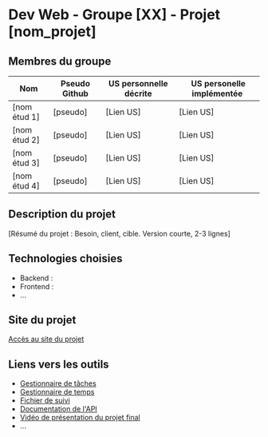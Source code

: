 # Dev Web - Groupe [XX] - Projet [nom_projet]

## Membres du groupe

Nom | Pseudo Github | US personnelle décrite | US personelle implémentée 
--- | ------------- | ---------- | -------------- 
[nom étud 1] | [pseudo] | [Lien US] | [Lien US] 
[nom étud 2] | [pseudo] | [Lien US] | [Lien US] 
[nom étud 3] | [pseudo] | [Lien US] | [Lien US] 
[nom étud 4] | [pseudo] | [Lien US] | [Lien US] 


## Description du projet

[Résumé du projet : Besoin, client, cible.  Version courte, 2-3 lignes]

## Technologies choisies

* Backend : 
* Frontend : 
* ... 

## Site du projet

[Accès au site du projet](https://url_to_fill)


## Liens vers les outils

* [Gestionnaire de tâches](https://url_to_fill)
* [Gestionnaire de temps](https://url_to_fill)
* [Fichier de suivi](https://url_to_fill)
* [Documentation de l'API](https://url_to_fill)
* [Vidéo de présentation du projet final](https://url_to_fill)
* ...

